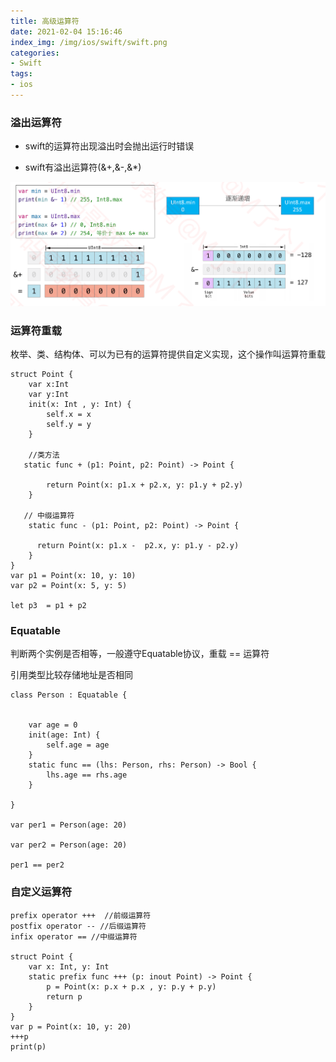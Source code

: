 ```yaml
---
title: 高级运算符
date: 2021-02-04 15:16:46
index_img: /img/ios/swift/swift.png
categories:
- Swift
tags:
- ios
---
```


### 溢出运算符

- swift的运算符出现溢出时会抛出运行时错误

- swift有溢出运算符(&+,&-,&*)

![](/img/ios/swift/class/yunsuanfu.png)

### 运算符重载
枚举、类、结构体、可以为已有的运算符提供自定义实现，这个操作叫运算符重载

```
struct Point {
    var x:Int
    var y:Int
    init(x: Int , y: Int) {
        self.x = x
        self.y = y
    }
    
    //类方法
   static func + (p1: Point, p2: Point) -> Point {
        
        return Point(x: p1.x + p2.x, y: p1.y + p2.y)
    }
    
   // 中缀运算符
    static func - (p1: Point, p2: Point) -> Point {
    
      return Point(x: p1.x -  p2.x, y: p1.y - p2.y)
    }
}
var p1 = Point(x: 10, y: 10)
var p2 = Point(x: 5, y: 5)

let p3  = p1 + p2
```

### Equatable
判断两个实例是否相等，一般遵守Equatable协议，重载 == 运算符

引用类型比较存储地址是否相同
```
class Person : Equatable {
   
    
    var age = 0
    init(age: Int) {
        self.age = age
    }
    static func == (lhs: Person, rhs: Person) -> Bool {
        lhs.age == rhs.age
    }
    
}

var per1 = Person(age: 20)

var per2 = Person(age: 20)

per1 == per2
```

### 自定义运算符

```
prefix operator +++  //前缀运算符
postfix operator -- //后缀运算符
infix operator == //中缀运算符

struct Point {
    var x: Int, y: Int
    static prefix func +++ (p: inout Point) -> Point {
        p = Point(x: p.x + p.x , y: p.y + p.y)
        return p
    }
}
var p = Point(x: 10, y: 20)
+++p
print(p)
```